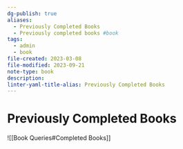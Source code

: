 ```yaml
---
dg-publish: true
aliases:
  - Previously Completed Books
  - Previously completed books #book
tags:
  - admin
  - book
file-created: 2023-03-08
file-modified: 2023-09-21
note-type: book 
description: 
linter-yaml-title-alias: Previously Completed Books
---
```


# Previously Completed Books

![[Book Queries#Completed Books]]
